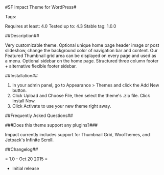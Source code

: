 #SF Impact Theme for WordPress#

Tags: 

Requires at least: 4.0
Tested up to: 4.3
Stable tag: 1.0.0

##Description##

Very customizable theme. Optional unique home page header image or post slideshow, change the background color of navigation bar and content. Our Featured Thumbnail grid area can be displayed on every page and used as a menu. Optional sidebar on the home page. Structured three column footer + alternative flexible footer sidebar.

##Installation##
	
1. In your admin panel, go to Appearance > Themes and click the Add New button.
2. Click Upload and Choose File, then select the theme's .zip file. Click Install Now.
3. Click Activate to use your new theme right away.

##Frequently Asked Questions##

###Does this theme support any plugins?###

Impact currently includes support for Thumbnail Grid, WooThemes, and Jetpack's Infinite Scroll.

##Changelog##

= 1.0 - Oct 20 2015 =
* Initial release
